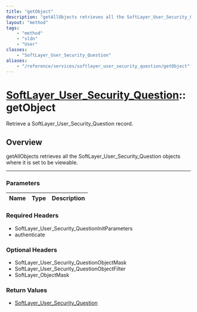 ```yaml
---
title: "getObject"
description: "getAllObjects retrieves all the SoftLayer_User_Security_Question objects where it is set to be viewable."
layout: "method"
tags:
    - "method"
    - "sldn"
    - "User"
classes:
    - "SoftLayer_User_Security_Question"
aliases:
    - "/reference/services/softlayer_user_security_question/getObject"
---
```

# [SoftLayer_User_Security_Question](/reference/services/SoftLayer_User_Security_Question)::getObject


Retrieve a SoftLayer_User_Security_Question record.


## Overview 
getAllObjects retrieves all the SoftLayer_User_Security_Question objects where it is set to be viewable. 

-----

### Parameters 
|Name | Type | Description |
| --- | --- | --- |


### Required Headers
* SoftLayer_User_Security_QuestionInitParameters
* authenticate


### Optional Headers
* SoftLayer_User_Security_QuestionObjectMask
* SoftLayer_User_Security_QuestionObjectFilter
* SoftLayer_ObjectMask

### Return Values
* <a href='/reference/datatypes/SoftLayer_User_Security_Question'>SoftLayer_User_Security_Question </a>




